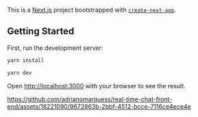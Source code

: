 This is a [Next.js](https://nextjs.org/) project bootstrapped with [`create-next-app`](https://github.com/vercel/next.js/tree/canary/packages/create-next-app).

## Getting Started

First, run the development server:

```bash
yarn install

yarn dev
```

Open [http://localhost:3000](http://localhost:3000) with your browser to see the result.


https://github.com/adrianomarquess/real-time-chat-front-end/assets/18221090/9672863b-2bbf-4512-bcce-7116ce4ece4e
